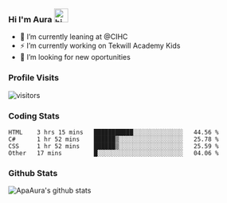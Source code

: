 ### Hi I'm Aura <img src="https://user-images.githubusercontent.com/1303154/88677602-1635ba80-d120-11ea-84d8-d263ba5fc3c0.gif" width="28px" alt="hi">

- 🔭 I’m currently leaning at @CIHC
- ⚡ I’m currently working on Tekwill Academy Kids
- 🤔 I’m looking for new oportunities


### Profile Visits 

![visitors](https://visitor-badge.glitch.me/badge?page_id=ApaAura.ApaAura)


### Coding Stats

<!--START_SECTION:waka-->

```text
HTML    3 hrs 15 mins   ███████████░░░░░░░░░░░░░░   44.56 %
C#      1 hr 52 mins    ██████▒░░░░░░░░░░░░░░░░░░   25.78 %
CSS     1 hr 52 mins    ██████▒░░░░░░░░░░░░░░░░░░   25.59 %
Other   17 mins         █░░░░░░░░░░░░░░░░░░░░░░░░   04.06 %
```

<!--END_SECTION:waka-->

### Github Stats

![ApaAura's github stats](https://github-readme-stats.vercel.app/api?username=ApaAura&count_private=true&theme=tokyonight&hide=contribs,prs)

